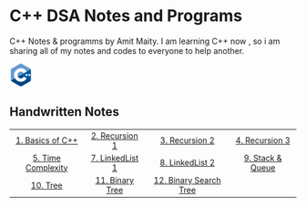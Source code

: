 # C++ DSA Notes and Programs
C++ Notes & programms by Amit Maity. I am learning C++ now , so i am sharing all of my notes and codes to everyone to help another.
<br>

<a href="https://www.w3schools.com/cpp/" target="_blank"> <img src="https://raw.githubusercontent.com/devicons/devicon/master/icons/cplusplus/cplusplus-original.svg" alt="cplusplus" width="40" height="40"/> </a> 


## Handwritten Notes

|||||
|:----------------------------------------:|:-----------------------------------------:|:-----------------------------------------:|:-----------------------------------------:|
| [1. Basics of C++](https://drive.google.com/file/d/10rqqrdRyJT0-W_rsGDiBb6-K_VYYn7JA/view?usp=share_link) | [2. Recursion 1](https://drive.google.com/file/d/10t45N_GD7deHVeMJ9Fw_oflpTNN9YsUY/view?usp=share_link) | [3. Recursion 2](https://drive.google.com/file/d/17sGwsoeO1wQOZaB7OO4LolUTiYrWecKF/view?usp=share_link) | [4. Recursion 3](https://drive.google.com/file/d/18WM-q3fWCfQtDspkHXOecLyQ2CVUXeh7/view?usp=share_link) | 
| [5. Time Complexity](https://drive.google.com/file/d/18avBDRZC8Jkg6WVJ9sKBjj9QaLnTqF92/view?usp=share_link) | [7. LinkedList 1](https://drive.google.com/file/d/13hwi6nfk-Q2sWu3-NLfy9_BD2oaWwY7U/view?usp=share_link) | [8. LinkedList 2](https://drive.google.com/file/d/1NSVR3zGdQGQFyxZhwDczRJYL3DrJ4yqL/view?usp=share_link) | [9. Stack & Queue](https://drive.google.com/file/d/1PSLXDQIzpHMoq_lhEB6bEE03vaMK2PhB/view?usp=share_link) |
| [10. Tree](https://drive.google.com/file/d/1RVmvMjR6U2sfBMY5GTvGwxUJf9KrkmIN/view?usp=share_link) | [11. Binary Tree](https://drive.google.com/file/d/1Vd9YzwlxecKZkzoQP9xLGg6hpOn3N652/view?usp=share_link) | [12. Binary Search Tree](https://drive.google.com/file/d/1PsESvYkHus_PaE_KbGjemrKd3WL_2j_-/view?usp=share_link) | 
